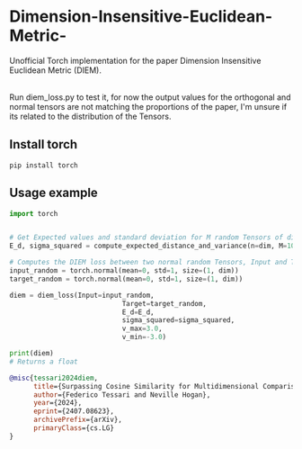 # Dimension-Insensitive-Euclidean-Metric-
Unofficial Torch implementation for the paper Dimension Insensitive Euclidean Metric (DIEM).<br><br/>

Run diem_loss.py to test it, for now the output values for the orthogonal and normal tensors are not matching the proportions of the paper, I'm unsure if its related to the distribution of the Tensors.

## Install torch
```
pip install torch
```

## Usage example
```python
import torch


# Get Expected values and standard deviation for M random Tensors of dimension N
E_d, sigma_squared = compute_expected_distance_and_variance(n=dim, M=10000)

# Computes the DIEM loss between two normal random Tensors, Input and Target
input_random = torch.normal(mean=0, std=1, size=(1, dim))
target_random = torch.normal(mean=0, std=1, size=(1, dim))

diem = diem_loss(Input=input_random,
                            Target=target_random,
                            E_d=E_d,
                            sigma_squared=sigma_squared,
                            v_max=3.0,
                            v_min=-3.0)

print(diem)
# Returns a float
```

```bibtex
@misc{tessari2024diem,
      title={Surpassing Cosine Similarity for Multidimensional Comparisons: Dimension Insensitive Euclidean Metric (DIEM)}, 
      author={Federico Tessari and Neville Hogan},
      year={2024},
      eprint={2407.08623},
      archivePrefix={arXiv},
      primaryClass={cs.LG}
}
```
